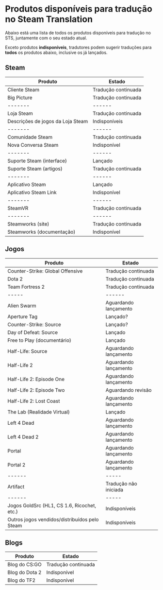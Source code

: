# Produtos disponíveis para tradução no Steam Translation

Abaixo está uma lista de todos os produtos disponíveis para tradução no STS,
juntamente com o seu estado atual.

Exceto produtos **indisponíveis**, tradutores podem sugerir traduções para
**todos** os produtos abaixo, inclusive os já lançados.

## Steam
Produto | Estado
-------|------
Cliente Steam|Tradução continuada
Big Picture|Tradução continuada
-------|------
Loja Steam|Tradução continuada
Descrições de jogos da Loja Steam|Indisponíveis
-------|------
Comunidade Steam|Tradução continuada
Nova Conversa Steam|Indisponível
-------|------
Suporte Steam (interface)|Lançado
Suporte Steam (artigos)|Tradução continuada
-------|------
Aplicativo Steam|Lançado
Aplicativo Steam Link|Indisponível
-------|------
SteamVR|Tradução continuada
-------|------
Steamworks (site)|Tradução continuada
Steamworks (documentação)|Indisponível

## Jogos
Produto | Estado
-------|------
Counter-Strike: Global Offensive|Tradução continuada
Dota 2|Tradução continuada
Team Fortress 2|Tradução continuada
-----|------
Alien Swarm|Aguardando lançamento
Aperture Tag|Lançado?
Counter-Strike: Source|Lançado?
Day of Defeat: Source|Lançado
Free to Play (documentário)|Lançado
Half-Life: Source| Aguardando lançamento
Half-Life 2| Aguardando lançamento
Half-Life 2: Episode One| Aguardando lançamento
Half-Life 2: Episode Two| Aguardando revisão
Half-Life 2: Lost Coast| Aguardando lançamento
The Lab (Realidade Virtual)|Lançado
Left 4 Dead|Aguardando lançamento
Left 4 Dead 2|Aguardando lançamento
Portal|Aguardando lançamento
Portal 2|Aguardando lançamento
------|-----
Artifact|Tradução não iniciada
------|-----
Jogos GoldSrc (HL1, CS 1.6, Ricochet, etc.)|Indisponíveis
Outros jogos vendidos/distribuídos pelo Steam|Indisponíveis

## Blogs
Produto | Estado
-------|------
Blog do CS:GO|Tradução continuada
Blog do Dota 2|Indisponível
Blog do TF2|Indisponível



